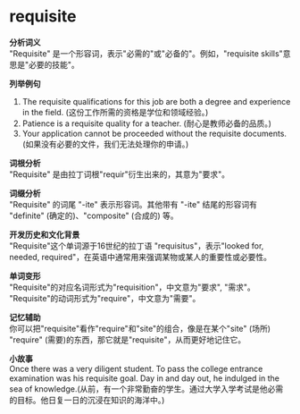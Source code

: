 # requisite

**分析词义**  
"Requisite" 是一个形容词，表示"必需的"或"必备的"。例如，"requisite skills"意思是"必要的技能"。

  

**列举例句**

  

1.  The requisite qualifications for this job are both a degree and experience in the field. (这份工作所需的资格是学位和领域经验。)
2.  Patience is a requisite quality for a teacher. (耐心是教师必备的品质。)
3.  Your application cannot be proceeded without the requisite documents. (如果没有必要的文件，我们无法处理你的申请。)

  

**词根分析**  
"Requisite" 是由拉丁词根"requir"衍生出来的，其意为"要求"。

  

**词缀分析**  
"Requisite" 的词尾 "-ite" 表示形容词。其他带有 "-ite" 结尾的形容词有 "definite" (确定的)、"composite" (合成的) 等。

  

**开发历史和文化背景**  
"Requisite"这个单词源于16世纪的拉丁语 "requisitus"，表示"looked for, needed, required"，在英语中通常用来强调某物或某人的重要性或必要性。

  

**单词变形**  
"Requisite"的对应名词形式为"requisition"，中文意为"要求", "需求"。  
"Requisite"的动词形式为"require"，中文意为"需要"。

  

**记忆辅助**  
你可以把"requisite"看作"require"和"site"的组合，像是在某个"site" (场所) "require" (需要)的东西，那它就是"requisite"，从而更好地记住它。

  

**小故事**  
Once there was a very diligent student. To pass the college entrance examination was his requisite goal. Day in and day out, he indulged in the sea of knowledge.(从前，有一个非常勤奋的学生。通过大学入学考试是他必需的目标。他日复一日的沉浸在知识的海洋中。)

